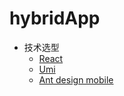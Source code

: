 # hybridApp
- 技术选型
  - [React](https://zh-hans.reactjs.org/docs/getting-started.html)
  - [Umi](https://umijs.org/zh-CN/docs/getting-started)
  - [Ant design mobile](https://mobile.ant.design/docs/react/introduce-cn)

